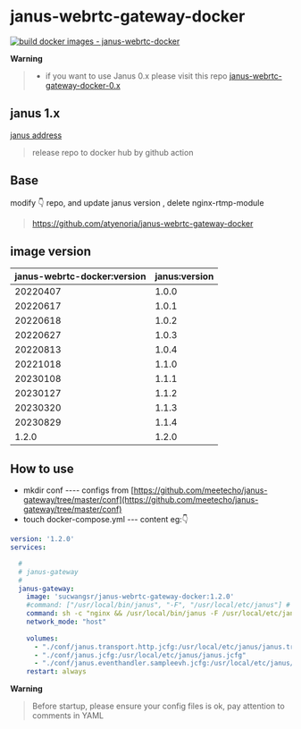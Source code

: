 
# janus-webrtc-gateway-docker
[![build docker images - janus-webrtc-docker](https://github.com/wangsrGit119/janus-webrtc-gateway-docker/actions/workflows/build-janus-gateway-docker-main.yml/badge.svg)](https://github.com/wangsrGit119/janus-webrtc-gateway-docker/actions/workflows/build-janus-gateway-docker-main.yml)

 **Warning**
>- if you want to use Janus 0.x please visit this repo [janus-webrtc-gateway-docker-0.x](https://github.com/atyenoria/janus-webrtc-gateway-docker)
## janus 1.x

[janus address](https://github.com/meetecho/janus-gateway.git "janus:1.0")

> release repo  to docker hub by github action

## Base

modify :point_down: repo, and  update janus version , delete nginx-rtmp-module
> https://github.com/atyenoria/janus-webrtc-gateway-docker
> 

## image version

|  janus-webrtc-docker:version |  janus:version |
| ------------ | ------------ |
|  20220407 |  1.0.0 |
|  20220617 | 1.0.1   |
|  20220618 | 1.0.2   |
|  20220627 | 1.0.3   |
|  20220813 | 1.0.4   |
|  20221018 | 1.1.0   |
|  20230108 | 1.1.1   |
|  20230127 | 1.1.2   |
|  20230320 | 1.1.3   |
|  20230829 | 1.1.4   |
|  1.2.0 | 1.2.0   |
## How to use

 - mkdir conf ---- configs from [https://github.com/meetecho/janus-gateway/tree/master/conf](https://github.com/meetecho/janus-gateway/tree/master/conf)
 - touch docker-compose.yml --- content eg::point_down: 

```yaml
version: '1.2.0'
services:

  #
  # janus-gateway
  #
  janus-gateway:
    image: 'sucwangsr/janus-webrtc-gateway-docker:1.2.0'
    #command: ["/usr/local/bin/janus", "-F", "/usr/local/etc/janus"] # only start janus 
    command: sh -c "nginx && /usr/local/bin/janus -F /usr/local/etc/janus  # if want to start nginx (port 8086)
    network_mode: "host"
    
    volumes:
      - "./conf/janus.transport.http.jcfg:/usr/local/etc/janus/janus.transport.http.jcfg"  # open adminapi config
      - "./conf/janus.jcfg:/usr/local/etc/janus/janus.jcfg"
      - "./conf/janus.eventhandler.sampleevh.jcfg:/usr/local/etc/janus/janus.eventhandler.sampleevh.jcfg"
    restart: always

```
**Warning**
> Before startup, please ensure your config files is ok,  pay attention to comments in YAML
